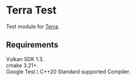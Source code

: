 # Terra Test
Test module for [Terra](https://github.com/razerx100/Terra).

## Requirements
Vulkan SDK 1.3.\
cmake 3.21+.\
Google Test.\ 
C++20 Standard supported Compiler.

